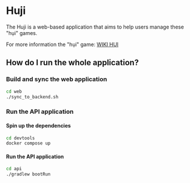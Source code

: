 # Huji
The Huji is a web-based application that aims to help users manage these "hụi" games.

For more information the "hụi" game: [WIKI HUI](https://vi.wikipedia.org/wiki/Ch%C6%A1i_h%E1%BB%A5i)

## How do I run the whole application?
### Build and sync the web application
```sh
cd web
./sync_to_backend.sh
```

### Run the API application
#### Spin up the dependencies
```sh
cd devtools
docker compose up
```

#### Run the API application
```sh
cd api
./gradlew bootRun
```
